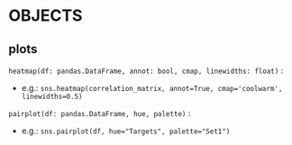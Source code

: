 # OBJECTS

## plots

`heatmap(df: pandas.DataFrame, annot: bool, cmap, linewidths: float)` :  
*	e.g.: `sns.heatmap(correlation_matrix, annot=True, cmap='coolwarm', linewidths=0.5)`

`pairplot(df: pandas.DataFrame, hue, palette)` :  
*	e.g.:  `sns.pairplot(df, hue="Targets", palette="Set1")`
